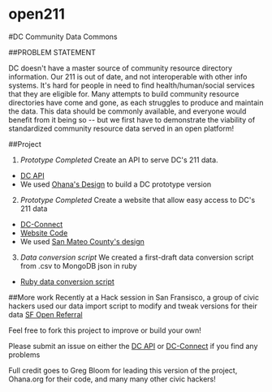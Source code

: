 open211
=======

#DC Community Data Commons

##PROBLEM STATEMENT

DC doesn't have a master source of community resource directory information. Our 211 is out of date, and not interoperable with other info systems. It's hard for people in need to find health/human/social services that they are eligible for. Many attempts to build community resource directories have come and gone, as each struggles to produce and maintain the data. This data should be commonly available, and everyone would benefit from it being so -- but we first have to demonstrate the viability of standardized community resource data served in an open platform! 

##Project

1. *Prototype Completed* Create an API to serve DC's 211 data.
  + [DC API](https://github.com/codefordc/open211/tree/master/DC_API)
  + We used [Ohana's Design](http://ohanapi.org/) to build a DC prototype version
2. *Prototype Completed* Create a website that allow easy access to DC's 211 data
  + [DC-Connect](http://dcopen211website.herokuapp.com/)
  + [Website Code](https://github.com/noahpatterson/DCOpen211DCConnect)
  + We used [San Mateo County's design](http://www.smc-connect.org/)
3. *Data conversion script* We created a first-draft data conversion script from .csv to MongoDB json in ruby
  + [Ruby data conversion script](https://github.com/codefordc/open211/blob/master/DC_API/data/ckan_import.rb)
  
##More work
Recently at a Hack session in San Fransisco, a group of civic hackers used our data import script to modify and tweak versions for their data [SF Open Referral](https://github.com/sfbrigade/sf-openreferral-transform-scripts)

Feel free to fork this project to improve or build your own!

Please submit an issue on either the [DC API](https://github.com/codefordc/open211/tree/master/DC_API) or [DC-Connect](http://dcopen211website.herokuapp.com/) if you find any problems

Full credit goes to Greg Bloom for leading this version of the project, Ohana.org for their code, and many many other civic hackers!
